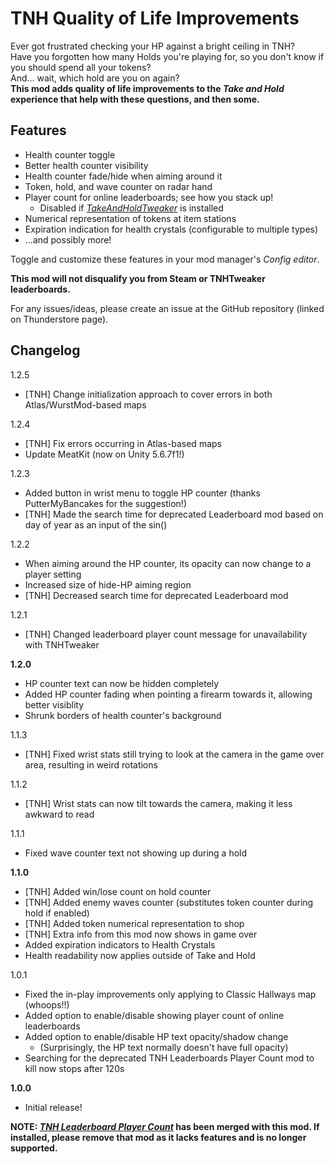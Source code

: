 # TNH Quality of Life Improvements
Ever got frustrated checking your HP against a bright ceiling in TNH?  
Have you forgotten how many Holds you're playing for, so you don't know if you should spend all your tokens?  
And... wait, which hold are you on again?  
**This mod adds quality of life improvements to the *Take and Hold* experience that help with these questions, and then some.**

## Features
* Health counter toggle
* Better health counter visibility
* Health counter fade/hide when aiming around it
* Token, hold, and wave counter on radar hand
* Player count for online leaderboards; see how you stack up!
  * Disabled if [*TakeAndHoldTweaker*](https://h3vr.thunderstore.io/package/devyndamonster/TakeAndHoldTweaker/) is installed
* Numerical representation of tokens at item stations
* Expiration indication for health crystals (configurable to multiple types)
* ...and possibly more!

Toggle and customize these features in your mod manager's *Config editor*.

**This mod will not disqualify you from Steam or TNHTweaker leaderboards.**

For any issues/ideas, please create an issue at the GitHub repository (linked on Thunderstore page).

## Changelog
1.2.5
* [TNH] Change initialization approach to cover errors in both Atlas/WurstMod-based maps

1.2.4
* [TNH] Fix errors occurring in Atlas-based maps
* Update MeatKit (now on Unity 5.6.7f1!)

1.2.3
* Added button in wrist menu to toggle HP counter (thanks PutterMyBancakes for the suggestion!)
* [TNH] Made the search time for deprecated Leaderboard mod based on day of year as an input of the sin()

1.2.2
* When aiming around the HP counter, its opacity can now change to a player setting
* Increased size of hide-HP aiming region
* [TNH] Decreased search time for deprecated Leaderboard mod

1.2.1
* [TNH] Changed leaderboard player count message for unavailability with TNHTweaker

**1.2.0**
* HP counter text can now be hidden completely
* Added HP counter fading when pointing a firearm towards it, allowing better visiblity
* Shrunk borders of health counter's background

1.1.3
* [TNH] Fixed wrist stats still trying to look at the camera in the game over area, resulting in weird rotations

1.1.2
* [TNH] Wrist stats can now tilt towards the camera, making it less awkward to read

1.1.1
* Fixed wave counter text not showing up during a hold

**1.1.0**
* [TNH] Added win/lose count on hold counter
* [TNH] Added enemy waves counter (substitutes token counter during hold if enabled)
* [TNH] Added token numerical representation to shop
* [TNH] Extra info from this mod now shows in game over
* Added expiration indicators to Health Crystals
* Health readability now applies outside of Take and Hold

1.0.1
* Fixed the in-play improvements only applying to Classic Hallways map (whoops!!)
* Added option to enable/disable showing player count of online leaderboards
* Added option to enable/disable HP text opacity/shadow change
  * (Surprisingly, the HP text normally doesn't have full opacity)
* Searching for the deprecated TNH Leaderboards Player Count mod to kill now stops after 120s


**1.0.0**
* Initial release!

**NOTE: [*TNH Leaderboard Player Count*](https://h3vr.thunderstore.io/package/muskit/TNH_Leaderboard_Player_Count/) has been merged with this mod. If installed, please remove that mod as it lacks features and is no longer supported.**
